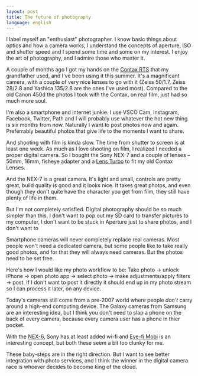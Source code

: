 ```yaml
---
layout: post
title: The future of photography
language: english
---
```


I label myself an "enthusiast" photographer. I know basic things about optics and how a camera works, I understand the concepts of aperture, ISO and shutter speed and I spend some time and some on my interest. I enjoy the art of photography, and I admire those who master it.

A couple of months ago I got my hands on the [Contax RTS](http://camerapedia.wikia.com/wiki/Contax_RTS) that my grandfather used, and I've been using it this summer. It's a magnificant camera, with a couple of very nice lenses to go with it (Zeiss 50/1.7, Zeiss 28/2.8 and Yashica 135/2.8 are the ones I've used most). Compared to the old Canon 450d the photos I took with the Contax, on real film, just had so much more soul. 

I'm also a smartphone and internet junkie. I use VSCO Cam, Instagram, Facebook, Twitter, Path and I will probably use whatever the hot new thing is six months from now. Naturally I want to post photos now and again. Preferrably beautiful photos that give life to the moments I want to share.

And shooting with film is kinda slow. The time from shutter to screen is at least one week. As much as I love shooting on film, I realized I needed a proper digital camera. So I bought the Sony NEX-7 and a couple of lenses – 50mm, 16mm, fisheye adapter and a [Lens Turbo](http://www.mirrorlessworld.com/?p=6265) to fit my old Contax Lenses.

And the NEX-7 is a great camera. It's light and small, controls are pretty great, build quality is good and it looks nice. It takes great photos, and even though they don't quite have the character you get from film, they still have plenty of life in them.

But I'm not completely satisfied. Digital photography should be so much simpler than this. I don't want to pop out my SD card to transfer pictures to my computer, I don't want to be stuck in Aperture just to share photos, and I don't want to 

Smartphone cameras will never completely replace real cameras. Most people won't need a dedicated camera, but some people like to take really good photos, and for that they will always need cameras. But the photos need to be set free. 

Here's how I would like my photo workflow to be: Take photo -> unlock iPhone -> open photo app -> select photo -> make adjustments/apply filters -> post. If I don't want to post it directly it should end up in my photo stream so I can process it later, on any device. 

Today's cameras still come from a pre-2007 world where people _don't_ carry around a high-end computing device. The Galaxy cameras from Samsung are an interesting idea, but I think you don't need to slap a phone on the back of every camera, because every camera user has a phone in thier pocket.

With the [NEX-6](http://www.dpreview.com/reviews/sony-alpha-nex-6), Sony has at least added wi-fi and [Eye-fi Mobi](http://www.eye.fi/products/mobi) is an interesting concept, but both these seem a bit too clunky for me. 

These baby-steps are in the right direction. But I want to see better integration with photo services, and I think the winner in the digital camera race is whoever decides to become king of the cloud. 